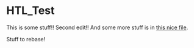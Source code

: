 # HTL_Test

This is some stuff!!
Second edit!!
And some more stuff is in [this nice file](newfile.txt).

Stuff to rebase!

